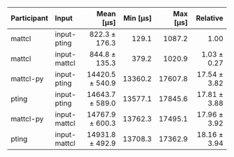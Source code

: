 | Participant | Input | Mean [µs] | Min [µs] | Max [µs] | Relative |
|:---|:---|---:|---:|---:|---:|
| mattcl | input-pting | 822.3 ± 176.3 | 129.1 | 1087.2 | 1.00 |
| mattcl | input-mattcl | 844.8 ± 135.3 | 379.2 | 1020.9 | 1.03 ± 0.27 |
| mattcl-py | input-pting | 14420.5 ± 540.9 | 13360.2 | 17607.8 | 17.54 ± 3.82 |
| pting | input-pting | 14643.7 ± 589.0 | 13577.1 | 17845.6 | 17.81 ± 3.88 |
| mattcl-py | input-mattcl | 14767.9 ± 600.3 | 13762.3 | 17495.1 | 17.96 ± 3.92 |
| pting | input-mattcl | 14931.8 ± 492.9 | 13708.3 | 17362.9 | 18.16 ± 3.94 |
